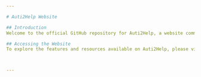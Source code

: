 ```yaml
---

# Auti2Help Website

## Introduction
Welcome to the official GitHub repository for Auti2Help, a website committed to empowering autistic individuals. Our mission is to facilitate job finding and provide mentorship opportunities to help autistic individuals excel in their careers.

## Accessing the Website
To explore the features and resources available on Auti2Help, please visit [Auti2Help Website](https://62920f60-b879-4609-8f6b-da28ce19ffcc-00-20fmsekt5wo7w.teams.replit.dev/index.html).Our platform is designed to be user-friendly and accessible, ensuring a positive experience for all users.



---
```


